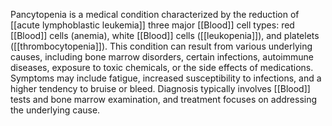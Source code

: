 Pancytopenia is a medical condition characterized by the reduction of [[acute lymphoblastic leukemia]] three major [[Blood]] cell types: red [[Blood]] cells (anemia), white [[Blood]] cells ([[leukopenia]]), and platelets ([[thrombocytopenia]]). This condition can result from various underlying causes, including bone marrow disorders, certain infections, autoimmune diseases, exposure to toxic chemicals, or the side effects of medications. Symptoms may include fatigue, increased susceptibility to infections, and a higher tendency to bruise or bleed. Diagnosis typically involves [[Blood]] tests and bone marrow examination, and treatment focuses on addressing the underlying cause.